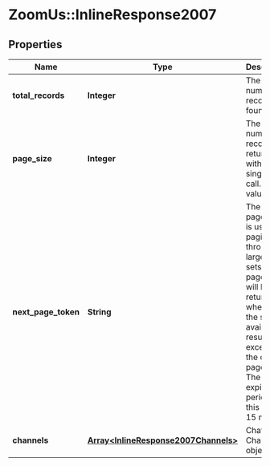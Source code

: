 # ZoomUs::InlineResponse2007

## Properties
Name | Type | Description | Notes
------------ | ------------- | ------------- | -------------
**total_records** | **Integer** | The total number of records found. | [optional] 
**page_size** | **Integer** | The number of records returned with a single API call. Default value: 30. | [optional] 
**next_page_token** | **String** | The next page token is used to paginate through large result sets. A next page token will be returned whenever the set of available results exceeds the current page size. The expiration period for this token is 15 minutes. | [optional] 
**channels** | [**Array&lt;InlineResponse2007Channels&gt;**](InlineResponse2007Channels.md) | Chat Channel object(s). | [optional] 


